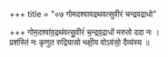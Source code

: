 +++
title = "०७ गोमदश्वावद्रथवत्सुवीरं चन्द्रवद्राधो"

+++
गोम॒दश्वा॑व॒द्रथ॑वत्सु॒वीरं॑ च॒न्द्रव॒द्राधो॑ मरुतो ददा नः ।  
प्रश॑स्तिं नः कृणुत रुद्रियासो भक्षी॒य वोऽव॑सो॒ दैव्य॑स्य ॥